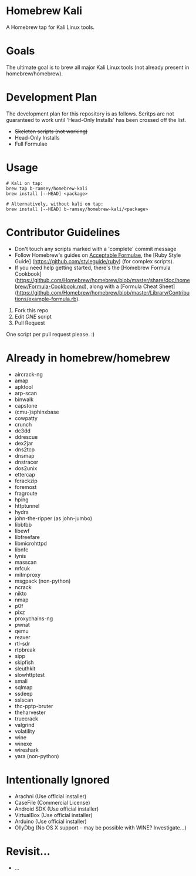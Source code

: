 # Homebrew Kali 
A Homebrew tap for Kali Linux tools.

# Goals
The ultimate goal is to brew all major Kali Linux tools (not already present in homebrew/homebrew).

# Development Plan
The development plan for this repository is as follows. Scritps are not guaranteed to work until 'Head-Only Installs' has been crossed off the list.

* ~~Skeleton scripts (not working)~~
* Head-Only Installs
* Full Formulae

# Usage
```
# Kali on tap:
brew tap b-ramsey/homebrew-kali
brew install [--HEAD] <package>

# Alternatively, without kali on tap:
brew install [--HEAD] b-ramsey/homebrew-kali/<package>
```

# Contributor Guidelines
* Don't touch any scripts marked with a 'complete' commit message
* Follow Homebrew's guides on [Acceptable Formulae](https://github.com/Homebrew/homebrew/blob/master/share/doc/homebrew/Acceptable-Formulae.md), the [Ruby Style Guide] (https://github.com/styleguide/ruby) (for complex scripts).
* If you need help getting started, there's the [Homebrew Formula Cookbook] (https://github.com/Homebrew/homebrew/blob/master/share/doc/homebrew/Formula-Cookbook.md), along with a [Formula Cheat Sheet] (https://github.com/Homebrew/homebrew/blob/master/Library/Contributions/example-formula.rb).

1. Fork this repo
2. Edit *ONE* script
3. Pull Request

One script per pull request please. :)

# Already in homebrew/homebrew
* aircrack-ng
* amap
* apktool
* arp-scan
* binwalk
* capstone
* (cmu-)sphinxbase
* cowpatty
* crunch
* dc3dd
* ddrescue
* dex2jar
* dns2tcp
* dnsmap
* dnstracer
* dos2unix
* ettercap
* fcrackzip
* foremost
* fragroute
* hping
* httptunnel
* hydra
* john-the-ripper (as john-jumbo)
* libbtbb
* libewf
* libfreefare
* libmicrohttpd
* libnfc
* lynis
* masscan
* mfcuk
* mitmproxy
* msgpack (non-python)
* ncrack
* nikto
* nmap
* p0f
* pixz
* proxychains-ng
* pwnat
* qemu
* reaver
* rtl-sdr
* rtpbreak
* sipp
* skipfish
* sleuthkit
* slowhttptest
* smali
* sqlmap
* ssdeep
* sslscan
* thc-pptp-bruter
* theharvester
* truecrack
* valgrind
* volatility
* wine
* winexe
* wireshark
* yara (non-python)

# Intentionally Ignored
* Arachni (Use official installer) 
* CaseFile (Commercial License)
* Android SDK (Use official installer)
* VirtualBox (Use official installer)
* Arduino (Use official installer)
* OllyDbg (No OS X support - may be possible with WINE? Investigate...)

# Revisit...
* ...

